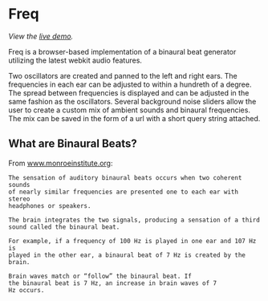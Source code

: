 Freq
================================

*View the [live demo](https://freqnc.herokuapp.com).*

Freq is a browser-based implementation of a binaural beat generator utilizing the latest webkit audio features.

Two oscillators are created and panned to the left and right ears. The frequencies in each ear can be adjusted to within a hundreth of a degree. The spread between frequencies is displayed and can be adjusted in the same fashion as the oscillators. Several background noise sliders allow the user to create a custom mix of ambient sounds and binaural frequencies. The mix can be saved in the form of a url with a short query string attached.

What are Binaural Beats?
-------------------------

From www.monroeinstitute.org:

````
The sensation of auditory binaural beats occurs when two coherent sounds
of nearly similar frequencies are presented one to each ear with stereo
headphones or speakers.

The brain integrates the two signals, producing a sensation of a third
sound called the binaural beat.

For example, if a frequency of 100 Hz is played in one ear and 107 Hz is
played in the other ear, a binaural beat of 7 Hz is created by the brain.

Brain waves match or “follow” the binaural beat. If
the binaural beat is 7 Hz, an increase in brain waves of 7
Hz occurs.
````
